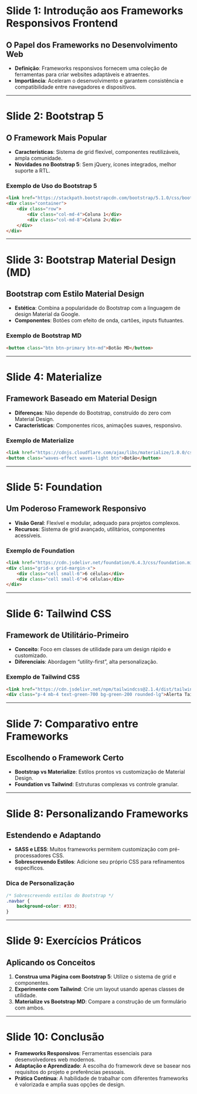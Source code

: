 # Slide 1: Introdução aos Frameworks Responsivos Frontend

## O Papel dos Frameworks no Desenvolvimento Web

- **Definição**: Frameworks responsivos fornecem uma coleção de ferramentas para criar websites adaptáveis e atraentes.
- **Importância**: Aceleram o desenvolvimento e garantem consistência e compatibilidade entre navegadores e dispositivos.

---

# Slide 2: Bootstrap 5

## O Framework Mais Popular

- **Características**: Sistema de grid flexível, componentes reutilizáveis, ampla comunidade.
- **Novidades no Bootstrap 5**: Sem jQuery, ícones integrados, melhor suporte a RTL.

### Exemplo de Uso do Bootstrap 5

```html
<link href="https://stackpath.bootstrapcdn.com/bootstrap/5.1.0/css/bootstrap.min.css" rel="stylesheet">
<div class="container">
    <div class="row">
        <div class="col-md-4">Coluna 1</div>
        <div class="col-md-8">Coluna 2</div>
    </div>
</div>
```

---

# Slide 3: Bootstrap Material Design (MD)

## Bootstrap com Estilo Material Design

- **Estética**: Combina a popularidade do Bootstrap com a linguagem de design Material da Google.
- **Componentes**: Botões com efeito de onda, cartões, inputs flutuantes.

### Exemplo de Bootstrap MD

```html
<button class="btn btn-primary btn-md">Botão MD</button>
```

---

# Slide 4: Materialize

## Framework Baseado em Material Design

- **Diferenças**: Não depende do Bootstrap, construído do zero com Material Design.
- **Características**: Componentes ricos, animações suaves, responsivo.

### Exemplo de Materialize

```html
<link href="https://cdnjs.cloudflare.com/ajax/libs/materialize/1.0.0/css/materialize.min.css" rel="stylesheet">
<button class="waves-effect waves-light btn">Botão</button>
```

---

# Slide 5: Foundation

## Um Poderoso Framework Responsivo

- **Visão Geral**: Flexível e modular, adequado para projetos complexos.
- **Recursos**: Sistema de grid avançado, utilitários, componentes acessíveis.

### Exemplo de Foundation

```html
<link href="https://cdn.jsdelivr.net/foundation/6.4.3/css/foundation.min.css" rel="stylesheet">
<div class="grid-x grid-margin-x">
    <div class="cell small-6">6 células</div>
    <div class="cell small-6">6 células</div>
</div>
```

---

# Slide 6: Tailwind CSS

## Framework de Utilitário-Primeiro

- **Conceito**: Foco em classes de utilidade para um design rápido e customizado.
- **Diferenciais**: Abordagem “utility-first”, alta personalização.

### Exemplo de Tailwind CSS

```html
<link href="https://cdn.jsdelivr.net/npm/tailwindcss@2.1.4/dist/tailwind.min.css" rel="stylesheet">
<div class="p-4 mb-4 text-green-700 bg-green-200 rounded-lg">Alerta Tailwind</div>
```

---

# Slide 7: Comparativo entre Frameworks

## Escolhendo o Framework Certo

- **Bootstrap vs Materialize**: Estilos prontos vs customização de Material Design.
- **Foundation vs Tailwind**: Estruturas complexas vs controle granular.

---

# Slide 8: Personalizando Frameworks

## Estendendo e Adaptando

- **SASS e LESS**: Muitos frameworks permitem customização com pré-processadores CSS.
- **Sobrescrevendo Estilos**: Adicione seu próprio CSS para refinamentos específicos.

### Dica de Personalização

```css
/* Sobrescrevendo estilos do Bootstrap */
.navbar {
    background-color: #333;
}
```

---

# Slide 9: Exercícios Práticos

## Aplicando os Conceitos

1. **Construa uma Página com Bootstrap 5**: Utilize o sistema de grid e componentes.
2. **Experimente com Tailwind**: Crie um layout usando apenas classes de utilidade.
3. **Materialize vs Bootstrap MD**: Compare a construção de um formulário com ambos.

---

# Slide 10: Conclusão



- **Frameworks Responsivos**: Ferramentas essenciais para desenvolvedores web modernos.
- **Adaptação e Aprendizado**: A escolha do framework deve se basear nos requisitos do projeto e preferências pessoais.
- **Prática Contínua**: A habilidade de trabalhar com diferentes frameworks é valorizada e amplia suas opções de design.